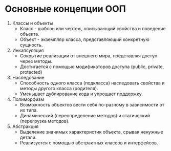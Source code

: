 # Основные концепции ООП
1. Классы и объекты
	- Класс - шаблон или чертеж, описывающий свойства и поведение объекта.
	- Объект - экземпляр класса, представляющий конкретную сущность.
2. Инкапсуляция
	- Сокрытие реализации от внешнего мира, представляя доступ через методы.
	- Достигается с помощью модификаторов доступа (public, private, protected)
3. Наследование
	- Способность одного класса (подкласса) наследовать свойства и методы другого класса (родителя).
	- Уменьшает дублирование кода и упрощает поддержку.
4. Полиморфизм
	- Возможность объектов вести себя по-разному в зависимости от их типа.
	- Динамический (переопределение методов) и статический (перегрузка методов).
5. Абстракция
	 - Выделение значимых характеристик объекта, срывая ненужные детали.
	 - Реализуется с помощью абстрактных классов и интерфейсов.